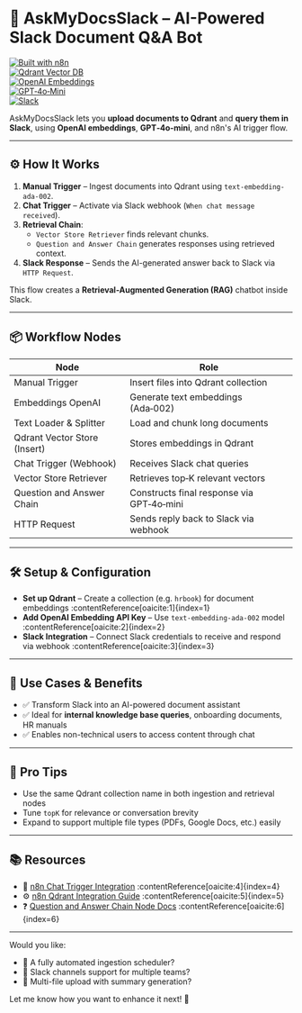 # 🤖 AskMyDocsSlack – AI-Powered Slack Document Q&A Bot

[![Built with n8n](https://img.shields.io/badge/Built%20with-n8n-208ec6?logo=n8n&logoColor=white)](https://n8n.io)  
[![Qdrant Vector DB](https://img.shields.io/badge/Vector%20Store‑Qdrant-blue?logo=qdrant)](https://qdrant.tech)  
[![OpenAI Embeddings](https://img.shields.io/badge/Embeddings‑Model-ada‑002-orange?logo=openai)](https://platform.openai.com)  
[![GPT‑4o‑Mini](https://img.shields.io/badge/Chat‑Model‑GPT‑4o‑Mini-lightgrey?logo=openai)](https://platform.openai.com)  
[![Slack](https://img.shields.io/badge/Slack‑Integration‑Enabled‑slack-blue)](https://slack.com)  

AskMyDocsSlack lets you **upload documents to Qdrant** and **query them in Slack**, using **OpenAI embeddings**, **GPT‑4o‑mini**, and n8n's AI trigger flow.

---

## ⚙️ How It Works

1. **Manual Trigger** – Ingest documents into Qdrant using `text-embedding-ada-002`.  
2. **Chat Trigger** – Activate via Slack webhook (`When chat message received`).  
3. **Retrieval Chain**:
   - `Vector Store Retriever` finds relevant chunks.
   - `Question and Answer Chain` generates responses using retrieved context.  
4. **Slack Response** – Sends the AI-generated answer back to Slack via `HTTP Request`.  
  
This flow creates a **Retrieval-Augmented Generation (RAG)** chatbot inside Slack.

---

## 📦 Workflow Nodes

| Node                          | Role                                      |
|------------------------------|-------------------------------------------|
| Manual Trigger               | Insert files into Qdrant collection       |
| Embeddings OpenAI            | Generate text embeddings (Ada‑002)        |
| Text Loader & Splitter       | Load and chunk long documents             |
| Qdrant Vector Store (Insert) | Stores embeddings in Qdrant               |
| Chat Trigger (Webhook)       | Receives Slack chat queries               |
| Vector Store Retriever       | Retrieves top‑K relevant vectors           |
| Question and Answer Chain    | Constructs final response via GPT‑4o‑mini |
| HTTP Request                 | Sends reply back to Slack via webhook     |

---

## 🛠️ Setup & Configuration

- **Set up Qdrant** – Create a collection (e.g. `hrbook`) for document embeddings :contentReference[oaicite:1]{index=1}  
- **Add OpenAI Embedding API Key** – Use `text-embedding-ada-002` model :contentReference[oaicite:2]{index=2}  
- **Slack Integration** – Connect Slack credentials to receive and respond via webhook :contentReference[oaicite:3]{index=3}  

---

## 🧶 Use Cases & Benefits

- ✅ Transform Slack into an AI-powered document assistant  
- ✅ Ideal for **internal knowledge base queries**, onboarding documents, HR manuals  
- ✅ Enables non-technical users to access content through chat

---

## 🎯 Pro Tips

- Use the same Qdrant collection name in both ingestion and retrieval nodes  
- Tune `topK` for relevance or conversation brevity  
- Expand to support multiple file types (PDFs, Google Docs, etc.) easily

---

## 📚 Resources

- 🧠 [n8n Chat Trigger Integration](https://n8n.io/integrations/chat-trigger/) :contentReference[oaicite:4]{index=4}  
- ⚙️ [n8n Qdrant Integration Guide](https://n8n.io/integrations/qdrant-vector-store/) :contentReference[oaicite:5]{index=5}  
- ❓ [Question and Answer Chain Node Docs](https://n8n.io/integrations/retrieval-qanda-chain/) :contentReference[oaicite:6]{index=6}  

---

Would you like:
- 🔄 A fully automated ingestion scheduler?
- 📣 Slack channels support for multiple teams?
- 🧠 Multi-file upload with summary generation?

Let me know how you want to enhance it next! 🚀
